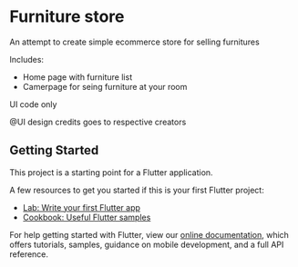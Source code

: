 # Furniture store

An attempt to create simple ecommerce store for selling furnitures

Includes:
- Home page with furniture list
- Camerpage for seing furniture at your room

UI code only

@UI design credits goes to respective creators








## Getting Started

This project is a starting point for a Flutter application.

A few resources to get you started if this is your first Flutter project:

- [Lab: Write your first Flutter app](https://flutter.dev/docs/get-started/codelab)
- [Cookbook: Useful Flutter samples](https://flutter.dev/docs/cookbook)

For help getting started with Flutter, view our
[online documentation](https://flutter.dev/docs), which offers tutorials,
samples, guidance on mobile development, and a full API reference.
